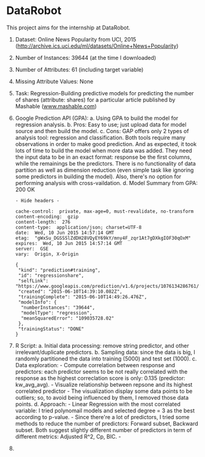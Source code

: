 # DataRobot

This project aims for the internship at DataRobot.

1.	Dataset: Online News Popularity from UCI, 2015 (http://archive.ics.uci.edu/ml/datasets/Online+News+Popularity)
2.	Number of Instances: 39644 (at the time I downloaded)
3.	Number of Attributes: 61 (including target variable)
4.	Missing Attribute Values: None
5.	Task: Regression-Building predictive models for predicting the number of shares (attribute: shares) for a particular         article published by Mashable (www.mashable.com)
6.	Google Prediction API (GPA):
    a.  Using GPA to build the model for regression analysis.
    b.  Pros: Easy to use; just upload data for model source and then build the model.
    c.  Cons: GAP offers only 2 types of analysis tool: regression and classification. Both tools require many observations          in order to make good prediction. And as expected, it took lots of time to build the model when more data was added.         They need the input data to be in an exact format: response be the first columns, while the remainings be the                predictors. There is no functionality of data partition as well as dimension reduction (even simple task like                ignoring some predictors in building the model). Also, there's no option for performing analysis with                        cross-vaildation.
    d.  Model Summary from GPA:
        200 OK
         
        - Hide headers -
         
        cache-control:  private, max-age=0, must-revalidate, no-transform
        content-encoding:  gzip
        content-length:  276
        content-type:  application/json; charset=UTF-8
        date:  Wed, 10 Jun 2015 14:57:14 GMT
        etag:  "gWxSu_DGSSSlZdDH28VQyEY69kY/mny4F_zqr1At7gDXkgIOF30qOxM"
        expires:  Wed, 10 Jun 2015 14:57:14 GMT
        server:  GSE
        vary:  Origin, X-Origin
         
        {
         "kind": "prediction#training",
         "id": "regressionshare",
         "selfLink": "https://www.googleapis.com/prediction/v1.6/projects/1076134286761/trainedmodels/regressionshare",
         "created": "2015-06-10T14:39:10.082Z",
         "trainingComplete": "2015-06-10T14:49:26.476Z",
         "modelInfo": {
          "numberInstances": "39644",
          "modelType": "regression",
          "meanSquaredError": "109035728.02"
         },
         "trainingStatus": "DONE"
        }
    
7.	R Script:
    a.  Initial data processing: remove string predictor, and other irrelevant/duplicate predictors.
    b.  Sampling data: since the data is big, I randomly partitioned the data into training (5000) and test set (1000). 
    c.  Data exploration:
        -   Compute correlation between response and predictors: each predictor seems to be not really                                   correlated with the response as the highest correclation score is only: 0.135 (predictor: kw_avg_avg).
        -   Visualize relationship between repsone and its highest correlated predictor
        -   The visualization display some data points to be outliers; so, to avoid being influenced by them, I removed those             data points.
    d.  Approach:
        -   Linear Regression with the most correlated variable: I tried polynomail models and selected degree = 3 as the                best according to p-value.
        -   Since there're a lot of predictors, I tried some methods to reduce the number of predictors: Forward subset,                 Backward subset. Both suggest slightly different number of predictors in term of different metrics: Adjusted R^2,             Cp, BIC.
        -   

7.	


